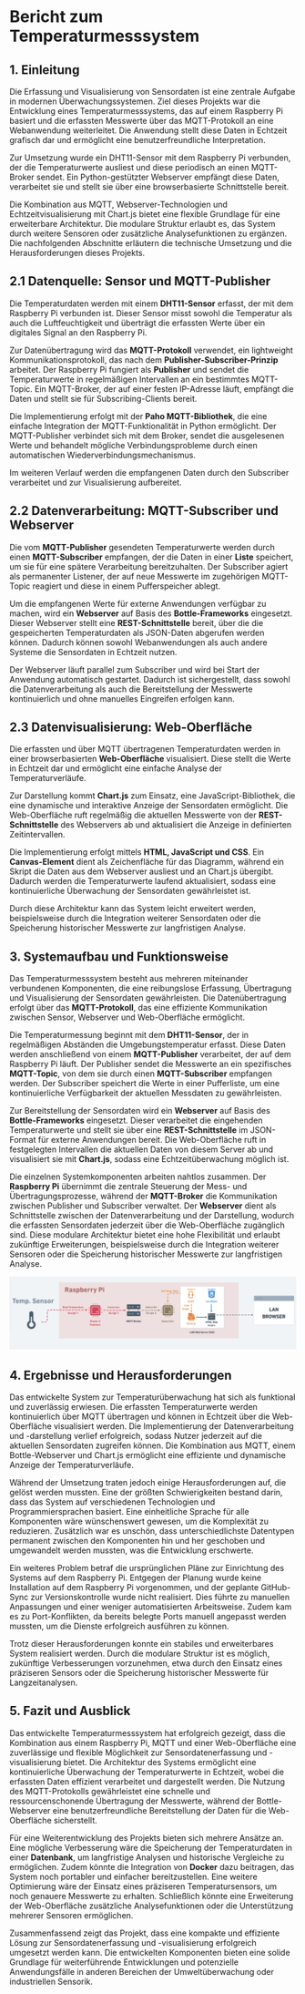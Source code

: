 # Bericht zum Temperaturmesssystem

## 1. Einleitung

Die Erfassung und Visualisierung von Sensordaten ist eine zentrale Aufgabe in modernen Überwachungssystemen. Ziel dieses Projekts war die Entwicklung eines Temperaturmesssystems, das auf einem Raspberry Pi basiert und die erfassten Messwerte über das MQTT-Protokoll an eine Webanwendung weiterleitet. Die Anwendung stellt diese Daten in Echtzeit grafisch dar und ermöglicht eine benutzerfreundliche Interpretation.

Zur Umsetzung wurde ein DHT11-Sensor mit dem Raspberry Pi verbunden, der die Temperaturwerte ausliest und diese periodisch an einen MQTT-Broker sendet. Ein Python-gestützter Webserver empfängt diese Daten, verarbeitet sie und stellt sie über eine browserbasierte Schnittstelle bereit. 

Die Kombination aus MQTT, Webserver-Technologien und Echtzeitvisualisierung mit Chart.js bietet eine flexible Grundlage für eine erweiterbare Architektur. Die modulare Struktur erlaubt es, das System durch weitere Sensoren oder zusätzliche Analysefunktionen zu ergänzen. Die nachfolgenden Abschnitte erläutern die technische Umsetzung und die Herausforderungen dieses Projekts.

## 2.1 **Datenquelle: Sensor und MQTT-Publisher**

Die Temperaturdaten werden mit einem **DHT11-Sensor** erfasst, der mit dem Raspberry Pi verbunden ist. Dieser Sensor misst sowohl die Temperatur als auch die Luftfeuchtigkeit und überträgt die erfassten Werte über ein digitales Signal an den Raspberry Pi.

Zur Datenübertragung wird das **MQTT-Protokoll** verwendet, ein lightweight Kommunikationsprotokoll, das nach dem **Publisher-Subscriber-Prinzip** arbeitet. Der Raspberry Pi fungiert als **Publisher** und sendet die Temperaturwerte in regelmäßigen Intervallen an ein bestimmtes MQTT-Topic. Ein MQTT-Broker, der auf einer festen IP-Adresse läuft, empfängt die Daten und stellt sie für Subscribing-Clients bereit.

Die Implementierung erfolgt mit der **Paho MQTT-Bibliothek**, die eine einfache Integration der MQTT-Funktionalität in Python ermöglicht. Der MQTT-Publisher verbindet sich mit dem Broker, sendet die ausgelesenen Werte und behandelt mögliche Verbindungsprobleme durch einen automatischen Wiederverbindungsmechanismus.

Im weiteren Verlauf werden die empfangenen Daten durch den Subscriber verarbeitet und zur Visualisierung aufbereitet.

## 2.2 **Datenverarbeitung: MQTT-Subscriber und Webserver**

Die vom **MQTT-Publisher** gesendeten Temperaturwerte werden durch einen **MQTT-Subscriber** empfangen, der die Daten in einer **Liste** speichert, um sie für eine spätere Verarbeitung bereitzuhalten. Der Subscriber agiert als permanenter Listener, der auf neue Messwerte im zugehörigen MQTT-Topic reagiert und diese in einem Pufferspeicher ablegt.

Um die empfangenen Werte für externe Anwendungen verfügbar zu machen, wird ein **Webserver** auf Basis des **Bottle-Frameworks** eingesetzt. Dieser Webserver stellt eine **REST-Schnittstelle** bereit, über die die gespeicherten Temperaturdaten als JSON-Daten abgerufen werden können. Dadurch können sowohl Webanwendungen als auch andere Systeme die Sensordaten in Echtzeit nutzen.

Der Webserver läuft parallel zum Subscriber und wird bei Start der Anwendung automatisch gestartet. Dadurch ist sichergestellt, dass sowohl die Datenverarbeitung als auch die Bereitstellung der Messwerte kontinuierlich und ohne manuelles Eingreifen erfolgen kann.

## 2.3 **Datenvisualisierung: Web-Oberfläche**

Die erfassten und über MQTT übertragenen Temperaturdaten werden in einer browserbasierten **Web-Oberfläche** visualisiert. Diese stellt die Werte in Echtzeit dar und ermöglicht eine einfache Analyse der Temperaturverläufe.

Zur Darstellung kommt **Chart.js** zum Einsatz, eine JavaScript-Bibliothek, die eine dynamische und interaktive Anzeige der Sensordaten ermöglicht. Die Web-Oberfläche ruft regelmäßig die aktuellen Messwerte von der **REST-Schnittstelle** des Webservers ab und aktualisiert die Anzeige in definierten Zeitintervallen.

Die Implementierung erfolgt mittels **HTML, JavaScript und CSS**. Ein **Canvas-Element** dient als Zeichenfläche für das Diagramm, während ein Skript die Daten aus dem Webserver ausliest und an Chart.js übergibt. Dadurch werden die Temperaturwerte laufend aktualisiert, sodass eine kontinuierliche Überwachung der Sensordaten gewährleistet ist.

Durch diese Architektur kann das System leicht erweitert werden, beispielsweise durch die Integration weiterer Sensordaten oder die Speicherung historischer Messwerte zur langfristigen Analyse.

## 3. **Systemaufbau und Funktionsweise**

Das Temperaturmesssystem besteht aus mehreren miteinander verbundenen Komponenten, die eine reibungslose Erfassung, Übertragung und Visualisierung der Sensordaten gewährleisten. Die Datenübertragung erfolgt über das **MQTT-Protokoll**, das eine effiziente Kommunikation zwischen Sensor, Webserver und Web-Oberfläche ermöglicht.

Die Temperaturmessung beginnt mit dem **DHT11-Sensor**, der in regelmäßigen Abständen die Umgebungstemperatur erfasst. Diese Daten werden anschließend von einem **MQTT-Publisher** verarbeitet, der auf dem Raspberry Pi läuft. Der Publisher sendet die Messwerte an ein spezifisches **MQTT-Topic**, von dem sie durch einen **MQTT-Subscriber** empfangen werden. Der Subscriber speichert die Werte in einer Pufferliste, um eine kontinuierliche Verfügbarkeit der aktuellen Messdaten zu gewährleisten.

Zur Bereitstellung der Sensordaten wird ein **Webserver** auf Basis des **Bottle-Frameworks** eingesetzt. Dieser verarbeitet die eingehenden Temperaturwerte und stellt sie über eine **REST-Schnittstelle** im JSON-Format für externe Anwendungen bereit. Die Web-Oberfläche ruft in festgelegten Intervallen die aktuellen Daten von diesem Server ab und visualisiert sie mit **Chart.js**, sodass eine Echtzeitüberwachung möglich ist.

Die einzelnen Systemkomponenten arbeiten nahtlos zusammen. Der **Raspberry Pi** übernimmt die zentrale Steuerung der Mess- und Übertragungsprozesse, während der **MQTT-Broker** die Kommunikation zwischen Publisher und Subscriber verwaltet. Der **Webserver** dient als Schnittstelle zwischen der Datenverarbeitung und der Darstellung, wodurch die erfassten Sensordaten jederzeit über die Web-Oberfläche zugänglich sind. Diese modulare Architektur bietet eine hohe Flexibilität und erlaubt zukünftige Erweiterungen, beispielsweise durch die Integration weiterer Sensoren oder die Speicherung historischer Messwerte zur langfristigen Analyse.

![Systemaufbau des Temperaturmesssystems](../../Messsensor/structure.png)

## 4. **Ergebnisse und Herausforderungen**

Das entwickelte System zur Temperaturüberwachung hat sich als funktional und zuverlässig erwiesen. Die erfassten Temperaturwerte werden kontinuierlich über MQTT übertragen und können in Echtzeit über die Web-Oberfläche visualisiert werden. Die Implementierung der Datenverarbeitung und -darstellung verlief erfolgreich, sodass Nutzer jederzeit auf die aktuellen Sensordaten zugreifen können. Die Kombination aus MQTT, einem Bottle-Webserver und Chart.js ermöglicht eine effiziente und dynamische Anzeige der Temperaturverläufe.

Während der Umsetzung traten jedoch einige Herausforderungen auf, die gelöst werden mussten. Eine der größten Schwierigkeiten bestand darin, dass das System auf verschiedenen Technologien und Programmiersprachen basiert. Eine einheitliche Sprache für alle Komponenten wäre wünschenswert gewesen, um die Komplexität zu reduzieren. Zusätzlich war es unschön, dass unterschiedlichste Datentypen permanent zwischen den Komponenten hin und her geschoben und umgewandelt werden mussten, was die Entwicklung erschwerte.

Ein weiteres Problem betraf die ursprünglichen Pläne zur Einrichtung des Systems auf dem Raspberry Pi. Entgegen der Planung wurde keine Installation auf dem Raspberry Pi vorgenommen, und der geplante GitHub-Sync zur Versionskontrolle wurde nicht realisiert. Dies führte zu manuellen Anpassungen und einer weniger automatisierten Arbeitsweise. Zudem kam es zu Port-Konflikten, da bereits belegte Ports manuell angepasst werden mussten, um die Dienste erfolgreich ausführen zu können.

Trotz dieser Herausforderungen konnte ein stabiles und erweiterbares System realisiert werden. Durch die modulare Struktur ist es möglich, zukünftige Verbesserungen vorzunehmen, etwa durch den Einsatz eines präziseren Sensors oder die Speicherung historischer Messwerte für Langzeitanalysen.

## 5. **Fazit und Ausblick**

Das entwickelte Temperaturmesssystem hat erfolgreich gezeigt, dass die Kombination aus einem Raspberry Pi, MQTT und einer Web-Oberfläche eine zuverlässige und flexible Möglichkeit zur Sensordatenerfassung und -visualisierung bietet. Die Architektur des Systems ermöglicht eine kontinuierliche Überwachung der Temperaturwerte in Echtzeit, wobei die erfassten Daten effizient verarbeitet und dargestellt werden. Die Nutzung des MQTT-Protokolls gewährleistet eine schnelle und ressourcenschonende Übertragung der Messwerte, während der Bottle-Webserver eine benutzerfreundliche Bereitstellung der Daten für die Web-Oberfläche sicherstellt.

Für eine Weiterentwicklung des Projekts bieten sich mehrere Ansätze an. Eine mögliche Verbesserung wäre die Speicherung der Temperaturdaten in einer **Datenbank**, um langfristige Analysen und historische Vergleiche zu ermöglichen. Zudem könnte die Integration von **Docker** dazu beitragen, das System noch portabler und einfacher bereitzustellen. Eine weitere Optimierung wäre der Einsatz eines präziseren Temperatursensors, um noch genauere Messwerte zu erhalten. Schließlich könnte eine Erweiterung der Web-Oberfläche zusätzliche Analysefunktionen oder die Unterstützung mehrerer Sensoren ermöglichen.

Zusammenfassend zeigt das Projekt, dass eine kompakte und effiziente Lösung zur Sensordatenerfassung und -visualisierung erfolgreich umgesetzt werden kann. Die entwickelten Komponenten bieten eine solide Grundlage für weiterführende Entwicklungen und potenzielle Anwendungsfälle in anderen Bereichen der Umweltüberwachung oder industriellen Sensorik.